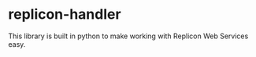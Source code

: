 # replicon-handler
This library is built in python to make working with Replicon Web Services easy.
